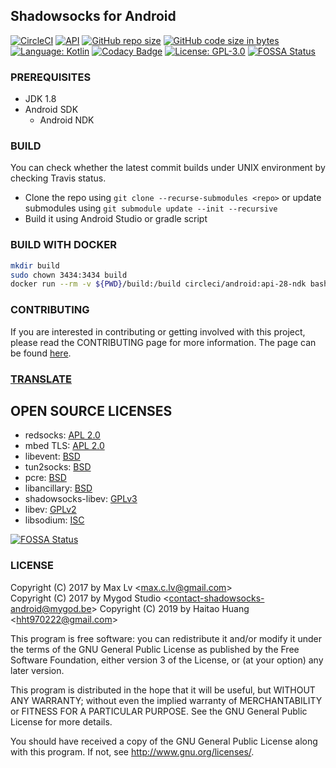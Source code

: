 ## Shadowsocks for Android

[![CircleCI](https://circleci.com/gh/huanght1997/shadowsocks-android.svg?style=shield)](https://circleci.com/gh/huanght1997/shadowsocks-android)
[![API](https://img.shields.io/badge/API-21%2B-brightgreen.svg?style=flat)](https://android-arsenal.com/api?level=21)
[![GitHub repo size](https://img.shields.io/github/repo-size/huanght1997/shadowsocks-android.svg)](https://github.com/huanght1997/shadowsocks-android/archive/master.zip)
[![GitHub code size in bytes](https://img.shields.io/github/languages/code-size/huanght1997/shadowsocks-android.svg)](https://github.com/huanght1997/shadowsocks-android/releases)
[![Language: Kotlin](https://img.shields.io/github/languages/top/huanght1997/shadowsocks-android.svg)](https://github.com/huanght1997/shadowsocks-android/search?l=kotlin)
[![Codacy Badge](https://api.codacy.com/project/badge/Grade/ff80169fd6d548d8a7a293535e66e837)](https://www.codacy.com/app/huanght1997/shadowsocks-android?utm_source=github.com&amp;utm_medium=referral&amp;utm_content=huanght1997/shadowsocks-android&amp;utm_campaign=Badge_Grade)
[![License: GPL-3.0](https://img.shields.io/badge/license-GPL--3.0-orange.svg)](https://www.gnu.org/licenses/gpl-3.0)
[![FOSSA Status](https://app.fossa.com/api/projects/git%2Bgithub.com%2Fhuanght1997%2Fshadowsocks-android.svg?type=shield)](https://app.fossa.com/projects/git%2Bgithub.com%2Fhuanght1997%2Fshadowsocks-android?ref=badge_shield)


### PREREQUISITES

* JDK 1.8
* Android SDK
  - Android NDK

### BUILD

You can check whether the latest commit builds under UNIX environment by checking Travis status.

* Clone the repo using `git clone --recurse-submodules <repo>` or update submodules using `git submodule update --init --recursive`
* Build it using Android Studio or gradle script

### BUILD WITH DOCKER

```bash
mkdir build
sudo chown 3434:3434 build
docker run --rm -v ${PWD}/build:/build circleci/android:api-28-ndk bash -c "cd /build; git clone https://github.com/shadowsocks/shadowsocks-android; cd shadowsocks-android; git submodule update --init --recursive; ./gradlew assembleDebug"
```

### CONTRIBUTING

If you are interested in contributing or getting involved with this project, please read the CONTRIBUTING page for more information.  The page can be found [here](https://github.com/shadowsocks/shadowsocks-android/blob/master/CONTRIBUTING.md).


### [TRANSLATE](https://discourse.shadowsocks.org/t/poeditor-translation-main-thread/30)

## OPEN SOURCE LICENSES

<ul>
    <li>redsocks: <a href="https://github.com/shadowsocks/redsocks/blob/shadowsocks-android/README">APL 2.0</a></li>
    <li>mbed TLS: <a href="https://github.com/ARMmbed/mbedtls/blob/development/LICENSE">APL 2.0</a></li>
    <li>libevent: <a href="https://github.com/shadowsocks/libevent/blob/master/LICENSE">BSD</a></li>
    <li>tun2socks: <a href="https://github.com/shadowsocks/badvpn/blob/shadowsocks-android/COPYING">BSD</a></li>
    <li>pcre: <a href="https://android.googlesource.com/platform/external/pcre/+/master/dist2/LICENCE">BSD</a></li>
    <li>libancillary: <a href="https://github.com/shadowsocks/libancillary/blob/shadowsocks-android/COPYING">BSD</a></li>
    <li>shadowsocks-libev: <a href="https://github.com/shadowsocks/shadowsocks-libev/blob/master/LICENSE">GPLv3</a></li>
    <li>libev: <a href="https://github.com/shadowsocks/libev/blob/master/LICENSE">GPLv2</a></li>
    <li>libsodium: <a href="https://github.com/jedisct1/libsodium/blob/master/LICENSE">ISC</a></li>
</ul>


[![FOSSA Status](https://app.fossa.com/api/projects/git%2Bgithub.com%2Fhuanght1997%2Fshadowsocks-android.svg?type=large)](https://app.fossa.com/projects/git%2Bgithub.com%2Fhuanght1997%2Fshadowsocks-android?ref=badge_large)

### LICENSE

Copyright (C) 2017 by Max Lv <<max.c.lv@gmail.com>>  
Copyright (C) 2017 by Mygod Studio <<contact-shadowsocks-android@mygod.be>>
Copyright (C) 2019 by Haitao Huang
<<hht970222@gmail.com>>

This program is free software: you can redistribute it and/or modify
it under the terms of the GNU General Public License as published by
the Free Software Foundation, either version 3 of the License, or
(at your option) any later version.

This program is distributed in the hope that it will be useful,
but WITHOUT ANY WARRANTY; without even the implied warranty of
MERCHANTABILITY or FITNESS FOR A PARTICULAR PURPOSE.  See the
GNU General Public License for more details.

You should have received a copy of the GNU General Public License
along with this program. If not, see <http://www.gnu.org/licenses/>.
